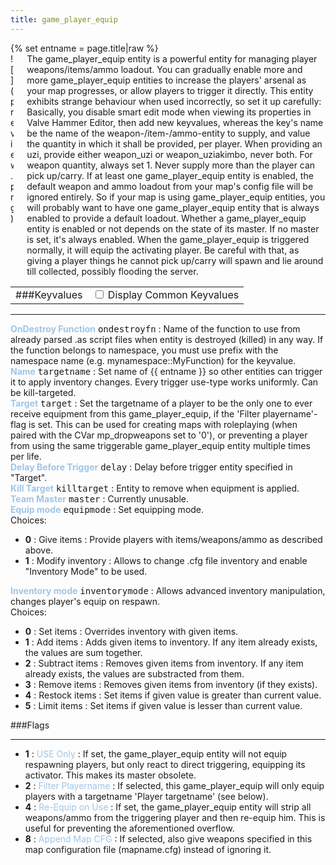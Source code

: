 ```yaml
---
title: game_player_equip
---
```

<div>{% set entname = page.title|raw %}</div>
<div class="container previewimg">
<div class="columns">
<div class="imagepadding column col-auto" markdown="1">![](preview.png)</div>
<div class="column entityentry" markdown="1">The game_player_equip entity is a powerful entity for managing player weapons/items/ammo loadout. You can gradually enable more and more game_player_equip entities to increase the players' arsenal as your map progresses, or allow players to trigger it directly. This entity exhibits strange behaviour when used incorrectly, so set it up carefully: Basically, you disable smart edit mode when viewing its properties in Valve Hammer Editor, then add new keyvalues, whereas the key's name be the name of the weapon-/item-/ammo-entity to supply, and value the quantity in which it shall be provided, per player. When providing an uzi, provide either weapon_uzi or weapon_uziakimbo, never both. For weapon quantity, always set 1. Never supply more than the player can pick up/carry. If at least one game_player_equip entity is enabled, the default weapon and ammo loadout from your map's config file will be ignored entirely. So if your map is using game_player_equip entities, you will probably want to have one game_player_equip entity that is always enabled to provide a default loadout. Whether a game_player_equip entity is enabled or not depends on the state of its master. If no master is set, it's always enabled. When the game_player_equip is triggered normally, it will equip the activating player. Be careful with that, as giving a player things he cannot pick up/carry will spawn and lie around till collected, possibly flooding the server.</div>
</div>
</div>
<div>
<table class="titletable">
<tbody>
<tr>
<td markdown="1">###Keyvalues</td>
<td class="titletablecheck" id="checkboxandlabel"><input type="checkbox" id="displaycommon"><label for="displaycommon"> Display Common Keyvalues</label></input></td>
</tr>
</tbody>
</table>
<hr>
<div class="entityentry commonkeys-checkbox" markdown="1">
<span style="color:#9fc5e8;"><b>OnDestroy Function</b></span> <kbd  class="tooltip" data-tooltip="string">ondestroyfn</kbd> :
Name of the function to use from already parsed .as script files when entity is destroyed (killed) in any way. If the function belongs to namespace, you must use prefix with the namespace name (e.g. mynamespace::MyFunction) for the keyvalue.
</div>
<div class="entityentry commonkeys-checkbox" markdown="1">
<span style="color:#9fc5e8;"><b>Name</b></span> <kbd  class="tooltip" data-tooltip="target_source">targetname</kbd> :
Set name of {{ entname }} so other entities can trigger it to apply inventory changes. Every trigger use-type works uniformly. Can be kill-targeted.
</div>
<div class="entityentry commonkeys-checkbox" markdown="1">
<span style="color:#9fc5e8;"><b>Target</b></span> <kbd  class="tooltip" data-tooltip="target_destination">target</kbd> :
Set the targetname of a player to be the only one to ever receive equipment from this game_player_equip, if the 'Filter playername'-flag is set. This can be used for creating maps with roleplaying (when paired with the CVar mp_dropweapons set to '0'), or preventing a player from using the same triggerable game_player_equip entity multiple times per life.
</div>
<div class="entityentry commonkeys-checkbox" markdown="1">
<span style="color:#9fc5e8;"><b>Delay Before Trigger</b></span> <kbd  class="tooltip" data-tooltip="string">delay</kbd> :
Delay before trigger entity specified in "Target".
</div>
<div class="entityentry commonkeys-checkbox" markdown="1">
<span style="color:#9fc5e8;"><b>Kill Target</b></span> <kbd  class="tooltip" data-tooltip="target_destination">killtarget</kbd> :
Entity to remove when equipment is applied.
</div>
<div class="entityentry commonkeys-checkbox" markdown="1">
<span style="color:#9fc5e8;"><b>Team Master</b></span> <kbd  class="tooltip" data-tooltip="string">master</kbd> :
Currently unusable.
</div>
<div class="entityentry" markdown="1">
<span style="color:#9fc5e8;"><b>Equip mode</b></span> <kbd  class="tooltip" data-tooltip="choices">equipmode</kbd> :
Set equipping mode.
<div class="accordion">
<input type="checkbox" id="accordion-1" name="accordion-checkbox" hidden>
<label class="accordion-header" for="accordion-1">
<i class="icon icon-arrow-right mr-1"></i>
Choices:
</label>
<div class="accordion-body">
<ul>
<li><b>0</b> : Give items : Provide players with items/weapons/ammo as described above.</li>
<li><b>1</b> : Modify inventory : Allows to change .cfg file inventory and enable "Inventory Mode" to be used.</li>
</ul>
</div>
</div>
</div>
<div class="entityentry" markdown="1">
<span style="color:#9fc5e8;"><b>Inventory mode</b></span> <kbd  class="tooltip" data-tooltip="choices">inventorymode</kbd> :
Allows advanced inventory manipulation, changes player's equip on respawn.
<div class="accordion">
<input type="checkbox" id="accordion-2" name="accordion-checkbox" hidden>
<label class="accordion-header" for="accordion-2">
<i class="icon icon-arrow-right mr-1"></i>
Choices:
</label>
<div class="accordion-body">
<ul>
<li><b>0</b> : Set items : Overrides inventory with given items.</li>
<li><b>1</b> : Add items : Adds given items to inventory. If any item already exists, the values are sum together.</li>
<li><b>2</b> : Subtract items : Removes given items from inventory. If any item already exists, the values are substracted from them.</li>
<li><b>3</b> : Remove items : Removes given items from inventory (if they exists).</li>
<li><b>4</b> : Restock items : Set items if given value is greater than current value.</li>
<li><b>5</b> : Limit items : Set items if given value is lesser than current value.</li>
</ul>
</div>
</div>
</div>
</div>
###Flags
<hr>
<div class="entityflags">
<ul>
<li class="imagepadding" markdown="1"><b>1</b> : <span style="color:#9fc5e8;">USE Only</span> : If set, the game_player_equip entity will not equip respawning players, but only react to direct triggering, equipping its activator. This makes its master obsolete.</li>
<li class="imagepadding" markdown="1"><b>2</b> : <span style="color:#9fc5e8;">Filter Playername</span> : If selected, this game_player_equip will only equip players with a targetname 'Player targetname' (see below).</li>
<li class="imagepadding" markdown="1"><b>4</b> : <span style="color:#9fc5e8;">Re-Equip on Use</span> : If set, the game_player_equip entity will strip all weapons/ammo from the triggering player and then re-equip him. This is useful for preventing the aforementioned overflow.</li>
<li class="imagepadding" markdown="1"><b>8</b> : <span style="color:#9fc5e8;">Append Map CFG</span> : If selected, also give weapons specified in this map configuration file (mapname.cfg) instead of ignoring it.</li>
</ul>
</div>
